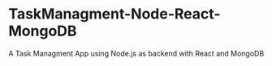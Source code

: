 # TaskManagment-Node-React-MongoDB
A Task Managment App using Node.js as backend with React and MongoDB
